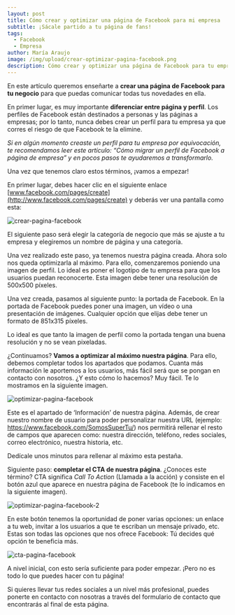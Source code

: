 ```yaml
---
layout: post
title: Cómo crear y optimizar una página de Facebook para mi empresa
subtitle: ¡Sácale partido a tu página de fans!
tags:
  - Facebook
  - Empresa
author: María Araujo
image: /img/upload/crear-optimizar-pagina-facebook.png
description: Cómo crear y optimizar una página de Facebook para tu empresa
---
```

En este artículo queremos enseñarte a **crear una página de Facebook para tu negocio** para que puedas comunicar todas tus novedades en ella. 

En primer lugar, es muy importante **diferenciar entre página y perfil**. Los perfiles de Facebook están destinados a personas y las páginas a empresas; por lo tanto, nunca debes crear un perfil para tu empresa ya que corres el riesgo de que Facebook te la elimine.

*Si en algún momento creaste un perfil para tu empresa por equivocación, te recomendamos leer este artículo: “Cómo migrar un perfil de Facebook a página de empresa” y en pocos pasos te ayudaremos a transformarlo.*

Una vez que tenemos claro estos términos, ¡vamos a empezar!

En primer lugar, debes hacer clic en el siguiente enlace [www.facebook.com/pages/create](http://www.facebook.com/pages/create) y deberás ver una pantalla como esta:

![crear-pagina-facebook](https://lh6.googleusercontent.com/S1uhYy6EO0DMHaHDcVbgH206UEAs1grfqHWZf5QWdqgYc803sPVZNfhJPkjeSHJy1GGl2w7NIObC6ZbLJ62h0cnzYdYUlS2fxAPfn1rojrJy6iXxHFBSp-_EpYuXZCNYIFAJR2hH)

El siguiente paso será elegir la categoría de negocio que más se ajuste a tu empresa y elegiremos un nombre de página y una categoría.

Una vez realizado este paso, ya tenemos nuestra página creada. Ahora solo nos queda optimizarla al máximo. Para ello, comenzaremos poniendo una imagen de perfil. Lo ideal es poner el logotipo de tu empresa para que los usuarios puedan reconocerte. Esta imagen debe tener una resolución de 500x500 píxeles.

Una vez creada, pasamos al siguiente punto: la portada de Facebook. En la portada de Facebook puedes poner una imagen, un vídeo o una presentación de imágenes. Cualquier opción que elijas debe tener un formato de 851x315 píxeles.

Lo ideal es que tanto la imagen de perfil como la portada tengan una buena resolución y no se vean pixeladas.

¿Continuamos? **Vamos a optimizar al máximo nuestra página**. Para ello, debemos completar todos los apartados que podamos. Cuanta más información le aportemos a los usuarios, más fácil será que se pongan en contacto con nosotros. ¿Y esto cómo lo hacemos? Muy fácil. Te lo mostramos en la siguiente imagen.

![optimizar-pagina-facebook](https://lh3.googleusercontent.com/s4ZjKuxe1q7Tq1DqsKn3HzExujf7ZPyVJ5ZEM340NWAaxYwaT_PqKSbUNQ2ZCDNYjzIHgxx6rc2epJYqiCGPrGHPxlBwtKZ7xJA-6sO3TWbTyqhLODogqJW8_G0rQ2aES6BH95xG)

Este es el apartado de ‘Información’ de nuestra página. Además, de crear nuestro nombre de usuario para poder personalizar nuestra URL (ejemplo: <https://www.facebook.com/SomosSuperTu/>) nos permitirá rellenar el resto de campos que aparecen como: nuestra dirección, teléfono, redes sociales, correo electrónico, nuestra historia, etc.

Dedícale unos minutos para rellenar al máximo esta pestaña.

Siguiente paso: **completar el CTA de nuestra página**. ¿Conoces este término? CTA significa *Call To Action* (Llamada a la acción) y consiste en el botón azul que aparece en nuestra página de Facebook (te lo indicamos en la siguiente imagen).

![optimizar-pagina-facebook-2](https://lh6.googleusercontent.com/6ulnheA7RTMtfUhIswuUP63E-HIfYLZ66rX01nQCtlm90rAw0I3P1yye0p8jK5dT9vEDA00OQk-KjEJLde-VX4A_0jnH-cOG_gJ22czIgjSymxpaPTQY8tQ02NebjUzQqfGBJk74)

En este botón tenemos la oportunidad de poner varias opciones: un enlace a tu web, invitar a los usuarios a que te escriban un mensaje privado, etc. Estas son todas las opciones que nos ofrece Facebook: Tú decides qué opción te beneficia más.

![cta-pagina-facebook](https://lh3.googleusercontent.com/XvcoIYsJmdHavqT0cDDE0RP02e-OklMX8bI_pFcsbnxmhUzL0DpBaOfhzRbxmLNf5hzhSuFikiNcrLpIzfqFgmBwm6l_uQgDlX_cqExvkxUuBm4-KgjU5Cjhzfa3HP5ddGBMAQb7)

A nivel inicial, con esto sería suficiente para poder empezar. ¡Pero no es todo lo que puedes hacer con tu página!

Si quieres llevar tus redes sociales a un nivel más profesional, puedes ponerte en contacto con nosotras a través del formulario de contacto que encontrarás al final de esta página.